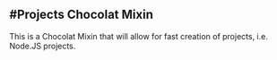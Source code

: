 #Projects Chocolat Mixin
---

This is a Chocolat Mixin that will allow for fast creation of projects, i.e. Node.JS projects.